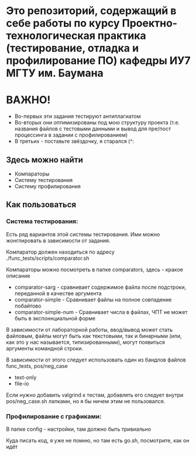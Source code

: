 # Это репозиторий, содержащий в себе работы по курсу Проектно-технологическая практика (тестирование, отладка и профилирование ПО) кафедры ИУ7 МГТУ им. Баумана

# ВАЖНО!

- Во-первых эти задания тестируют антиплагиатом
- Во-вторых они оптимизированы под мою структуру проекта (т.е. названия файлов с тестовыми данными и вывод для пре/пост процессинга в задании с профилированием)
- В третьих - поставьте звёздочку, я старался \(^:

## Здесь можно найти

- Компараторы
- Систему тестирования
- Систему профилирования

## Как пользоваться

### Система тестирования: 

Есть ряд вариантов этой системы тестирования. 
Ими можно жонглировать в зависимости от задания.

Компаратор должен находиться по адресу ./func_tests/scripts/comparator.sh

Компараторы можно посмотреть в папке comparators, здесь - кракое описание

- comparator-sarg - сравнивает содержимое файла после подстроки, переданной в качестве аргумента
- comparator-simple - Сравнивает файлы на полное совпадение побайтово
- comparator-simple-num - Сравнивает числа в файлах, ЧПТ не может быть в экспоннциальной форме

В зависимости от лабораторной работы, ввод/вывод может стать файловым, файлы могут быть как текстовыми, так и бинарными (или, как это у нас называется, типизированными), могут появиться аргументы командной строки.

В зависимости от этого следует использовать один из бандлов файлов func_tests, pos/neg_case

- text-only
- file-io

Если нужно добавить valgrind к тестам, добавлять его следует внутри pos/neg_case.sh лапками, но я бы ничем этим не пользовался.

### Профилирование с графиками:

В папке config - настройки, там должно быть тривиально

Куда писать код, я уже не помню, но там есть go.sh, посмотрите, как он идёт

